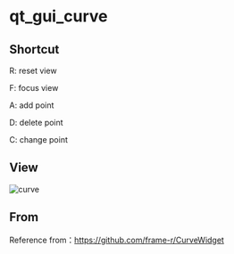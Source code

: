 # qt_gui_curve

## Shortcut

R: reset view

F: focus view

A: add point

D: delete point

C: change point

## View

![curve](https://user-images.githubusercontent.com/41314582/167577832-1d6a9ed4-43a3-4568-86db-b310c561c1f3.png)

## From

Reference from：https://github.com/frame-r/CurveWidget
